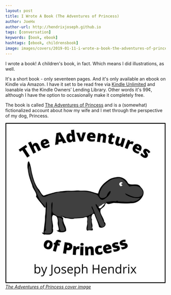 ```yaml
---
layout: post
title: I Wrote A Book (The Adventures of Princess)
author: JoeHx
author-url: http://hendrixjoseph.github.io
tags: [conversation]
keywords: [book, ebook]
hashtags: [ebook, childrensbook]
image: images/covers/2019-01-11-i-wrote-a-book-the-adventures-of-princess.jpg
---
```


I wrote a book! A children's book, in fact. Which means I did illustrations, as well.

It's a short book - only seventeen pages. And it's only available an ebook on Kindle via Amazon. I have it set to be read free via [Kindle Unlimited](https://amzn.to/2AFJoXF) and loanable via the Kindle Owners’ Lending Library. Other words it's 99&cent;, although I have the option to occasionally make it completely free.

The book is called [The Adventures of Princess](https://www.amazon.com/dp/B07M68STB4/?tag=puppysnuggles-20) and is a (somewhat) fictionalized account about how my wife and I met through the perspective of my dog, Princess.

[![The Adventures of Princess cover image](/images/the-adventures-of-princess-cover.jpg)
*The Adventures of Princess cover image*](https://www.amazon.com/dp/B07M68STB4/?tag=puppysnuggles-20)
